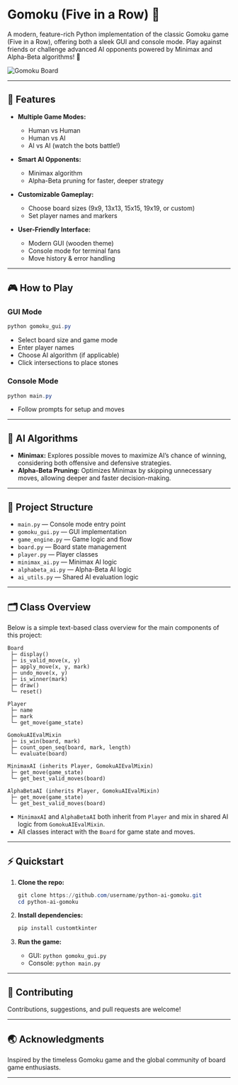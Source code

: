 # Gomoku (Five in a Row) 🧩

A modern, feature-rich Python implementation of the classic Gomoku game (Five in a Row), offering both a sleek GUI and console mode. Play against friends or challenge advanced AI opponents powered by Minimax and Alpha-Beta algorithms! 🧠

![Gomoku Board](https://th.bing.com/th/id/OIP.bafHCcgs9k5HciPIzDO6-gHaEK?rs=1&pid=ImgDetMain)

---

## 🚀 Features

- **Multiple Game Modes:**  
  - Human vs Human  
  - Human vs AI  
  - AI vs AI (watch the bots battle!)

- **Smart AI Opponents:**  
  - Minimax algorithm  
  - Alpha-Beta pruning for faster, deeper strategy

- **Customizable Gameplay:**  
  - Choose board sizes (9x9, 13x13, 15x15, 19x19, or custom)  
  - Set player names and markers

- **User-Friendly Interface:**  
  - Modern GUI (wooden theme)  
  - Console mode for terminal fans  
  - Move history & error handling

---

## 🎮 How to Play

### GUI Mode

```powershell
python gomoku_gui.py
```

- Select board size and game mode
- Enter player names
- Choose AI algorithm (if applicable)
- Click intersections to place stones

### Console Mode

```powershell
python main.py
```

- Follow prompts for setup and moves

---

## 🧩 AI Algorithms

- **Minimax:** Explores possible moves to maximize AI’s chance of winning, considering both offensive and defensive strategies.
- **Alpha-Beta Pruning:** Optimizes Minimax by skipping unnecessary moves, allowing deeper and faster decision-making.

---

## 📁 Project Structure

- `main.py` — Console mode entry point
- `gomoku_gui.py` — GUI implementation
- `game_engine.py` — Game logic and flow
- `board.py` — Board state management
- `player.py` — Player classes
- `minimax_ai.py` — Minimax AI logic
- `alphabeta_ai.py` — Alpha-Beta AI logic
- `ai_utils.py` — Shared AI evaluation logic

---

## 🗂️ Class Overview

Below is a simple text-based class overview for the main components of this project:

``` file_tree
Board
 ├─ display()
 ├─ is_valid_move(x, y)
 ├─ apply_move(x, y, mark)
 ├─ undo_move(x, y)
 ├─ is_winner(mark)
 ├─ draw()
 └─ reset()

Player
 ├─ name
 ├─ mark
 └─ get_move(game_state)

GomokuAIEvalMixin
 ├─ is_win(board, mark)
 ├─ count_open_seq(board, mark, length)
 └─ evaluate(board)

MinimaxAI (inherits Player, GomokuAIEvalMixin)
 ├─ get_move(game_state)
 └─ get_best_valid_moves(board)

AlphaBetaAI (inherits Player, GomokuAIEvalMixin)
 ├─ get_move(game_state)
 └─ get_best_valid_moves(board)
```

- `MinimaxAI` and `AlphaBetaAI` both inherit from `Player` and mix in shared AI logic from `GomokuAIEvalMixin`.
- All classes interact with the `Board` for game state and moves.

---

## ⚡ Quickstart

1. **Clone the repo:**

   ```powershell
   git clone https://github.com/username/python-ai-gomoku.git
   cd python-ai-gomoku
   ```

2. **Install dependencies:**

   ```powershell
   pip install customtkinter
   ```

3. **Run the game:**  
   - GUI: `python gomoku_gui.py`  
   - Console: `python main.py`

---

## 🤝 Contributing

Contributions, suggestions, and pull requests are welcome!

---

## 🌏 Acknowledgments

Inspired by the timeless Gomoku game and the global community of board game enthusiasts.

---
